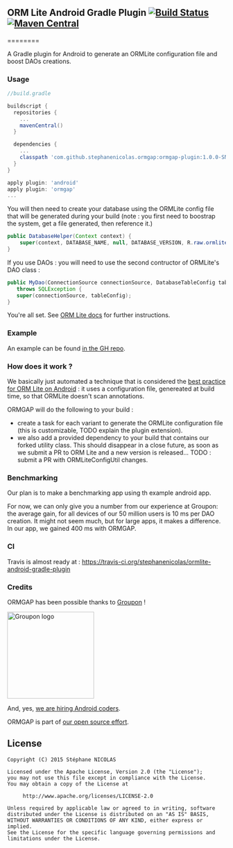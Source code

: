 ORM Lite Android Gradle Plugin [![Build Status](https://travis-ci.org/stephanenicolas/ormlite-android-gradle-plugin.svg?branch=master)](https://travis-ci.org/stephanenicolas/ormlite-android-gradle-plugin)[![Maven Central](https://maven-badges.herokuapp.com/maven-central/com.github.stephanenicolas.ormgap/ormgap-plugin/badge.svg)](https://maven-badges.herokuapp.com/maven-central/com.github.stephanenicolas.ormgap/ormgap-plugin)
--------
========

A Gradle plugin for Android to generate an ORMLite configuration file and boost DAOs creations.

### Usage 

```groovy
//build.gradle

buildscript {
  repositories {
    ...
    mavenCentral()
  }

  dependencies {
    ...
    classpath 'com.github.stephanenicolas.ormgap:ormgap-plugin:1.0.0-SNAPSHOT'
  }
}

apply plugin: 'android'
apply plugin: 'ormgap'
...

```

You will then need to create your database using the ORMLite config file that will be generated during your build (note : you first need to boostrap the system, get a file generated, then reference it.)

```java
public DatabaseHelper(Context context) {
    super(context, DATABASE_NAME, null, DATABASE_VERSION, R.raw.ormlite_config);
}
```

If you use DAOs : you will need to use the second contructor of ORMLite's DAO class : 
```java
public MyDao(ConnectionSource connectionSource, DatabaseTableConfig tableConfig)
   throws SQLException {
   super(connectionSource, tableConfig);
}
```

You're all set. 
See [ORM Lite docs](http://ormlite.com/javadoc/ormlite-core/doc-files/ormlite.html#Top) for further instructions.


### Example

An example can be found [in the GH repo](https://github.com/stephanenicolas/ormlite-android-gradle-plugin/tree/master/ormgap-example).

### How does it work ? 

We basically just automated a technique that is considered the [best practice for ORM Lite on Android](http://ormlite.com/javadoc/ormlite-core/doc-files/ormlite_4.html#Config-Optimization) : it uses a configuration file, genereated at build time, so that ORMLite doesn't scan annotations.

ORMGAP will do the following to your build : 
* create a task for each variant to generate the ORMLite configuration file (this is customizable, TODO explain the plugin extension).
* we also add a provided dependency to your build that contains our forked utility class. This should disappear in a close future, as soon as we submit a PR to ORM Lite and a new version is released... TODO : submit a PR with ORMLiteConfigUtil changes.

### Benchmarking

Our plan is to make a benchmarking app using th example android app.

For now, we can only give you a number from our experience at Groupon: the average gain, for all devices of our 50 million users is 10 ms per DAO creation. It might not seem much, but for large apps, it makes a difference. In our app, we gained 400 ms with ORMGAP.

### CI

Travis is almost ready at : https://travis-ci.org/stephanenicolas/ormlite-android-gradle-plugin

### Credits

ORMGAP has been possible thanks to [Groupon](http://groupon.com) ! 

<img src="https://avatars2.githubusercontent.com/u/206233?v=3&s=70" alt="Groupon logo" width= "200px" height= "200px"/>

And, yes, [we are hiring Android coders](https://jobs.groupon.com/careers/engineering/).

ORMGAP is part of [our open source effort](https://github.com/groupon). 

License
-------

	Copyright (C) 2015 Stéphane NICOLAS

	Licensed under the Apache License, Version 2.0 (the "License");
	you may not use this file except in compliance with the License.
	You may obtain a copy of the License at
	
	     http://www.apache.org/licenses/LICENSE-2.0
	
	Unless required by applicable law or agreed to in writing, software
	distributed under the License is distributed on an "AS IS" BASIS,
	WITHOUT WARRANTIES OR CONDITIONS OF ANY KIND, either express or implied.
	See the License for the specific language governing permissions and
	limitations under the License.
